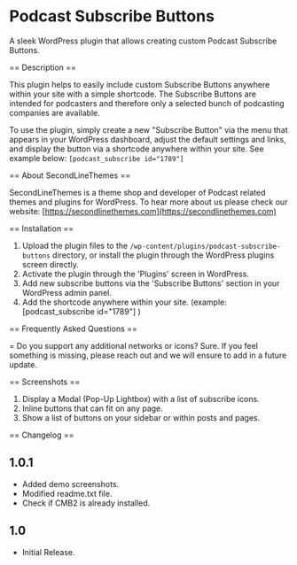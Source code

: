 # Podcast Subscribe Buttons
A sleek WordPress plugin that allows creating custom Podcast Subscribe Buttons.

== Description ==

This plugin helps to easily include custom Subscribe Buttons anywhere within your site with a simple shortcode. 
The Subscribe Buttons are intended for podcasters and therefore only a selected bunch of podcasting companies are available. 

To use the plugin, simply create a new "Subscribe Button" via the menu that appears in your WordPress dashboard, adjust the default settings and links, and display the button via a shortcode anywhere within your site. See example below:
`[podcast_subscribe id="1789"]`

== About SecondLineThemes ==

SecondLineThemes is a theme shop and developer of Podcast related themes and plugins for WordPress. To hear more about us please check our website:
[https://secondlinethemes.com](https://secondlinethemes.com)


== Installation ==

1. Upload the plugin files to the `/wp-content/plugins/podcast-subscribe-buttons` directory, or install the plugin through the WordPress plugins screen directly.
2. Activate the plugin through the 'Plugins' screen in WordPress.
3. Add new subscribe buttons via the 'Subscribe Buttons' section in your WordPress admin panel.
4. Add the shortcode anywhere within your site. (example: [podcast_subscribe id="1789"]  )


== Frequently Asked Questions ==

= Do you support any additional networks or icons? 
Sure. If you feel something is missing, please reach out and we will ensure to add in a future update.

== Screenshots ==

1. Display a Modal (Pop-Up Lightbox) with a list of subscribe icons.
2. Inline buttons that can fit on any page.
3. Show a list of buttons on your sidebar or within posts and pages.

== Changelog ==

## 1.0.1
* Added demo screenshots.
* Modified readme.txt file.
* Check if CMB2 is already installed.

## 1.0 
* Initial Release.
